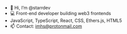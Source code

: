 - 👋 Hi, I’m @starrdev
- 💻 Front-end developer building web3 frontends
- JavaScript, TypeScript, React, CSS, Ethers.js, HTML5
- 📫 Contact: imhs@protonmail.com
<!---
personnamedmike/personnamedmike is a ✨ special ✨ repository because its `README.md` (this file) appears on your GitHub profile.
You can click the Preview link to take a look at your changes.
--->
